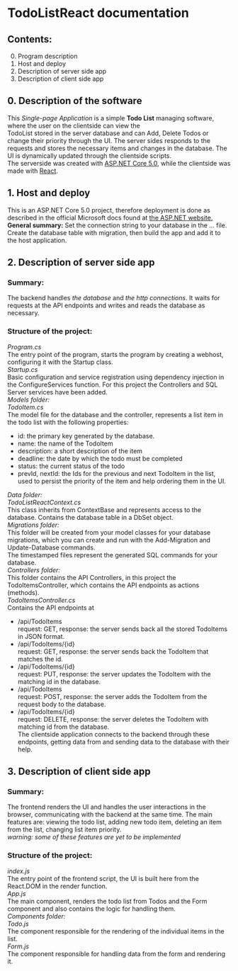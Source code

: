 # TodoListReact documentation
## Contents:
0. Program description
1. Host and deploy
2. Description of server side app
3. Description of client side app

## 0. Description of the software
  This _Single-page Application_ is a simple **Todo List** managing software, where the user on the clientside can view the  
  TodoList stored in the server database and can Add, Delete Todos or change their priority through the UI. The server sides responds to the  
  requests and stores the necessary items and changes in the database. The UI is dynamically updated through the clientside scripts.  
  The serverside was created with [ASP.NET Core 5.0](https://docs.microsoft.com/en-us/aspnet/core/?view=aspnetcore-5.0), while the clientside was made with [React](https://reactjs.org/).

## 1. Host and deploy
  This is an ASP.NET Core 5.0 project, therefore deployment is done as described in the official Microsoft docs found at [the ASP.NET website.](https://docs.microsoft.com/en-us/aspnet/core/host-and-deploy/?view=aspnetcore-5.0)  
  **General summary:**
  Set the connection string to your database in the ... file. Create the database table with migration, then build the app and add it to the host application.

## 2. Description of server side app
### Summary:
  The backend handles _the database_ and _the http connections_. It waits for requests at the API endpoints and writes and reads the database as necessary.
### Structure of the project:
  _Program.cs_  
  The entry point of the program, starts the program by creating a webhost, configuring it with the Startup class.  
  _Startup.cs_  
  Basic configuration and service registration using dependency injection in the ConfigureServices function. For this project the Controllers and SQL Server services have been added.  
  _Models folder:_   
  _TodoItem.cs_  
    The model file for the database and the controller, represents a list item in the todo list with the following properties:  
-  id: the primary key generated by the database.  
-  name: the name of the TodoItem  
-  description: a short description of the item  
-  deadline: the date by which the todo must be completed  
-  status: the current status of the todo  
-  prevId, nextId: the Ids for the previous and next TodoItem in the list, used to persist the priority of the item and help ordering them in the UI.  

_Data folder:_  
	  _TodoListReactContext.cs_  
	  This class inherits from ContextBase and represents access to the database. Contains the database table in a DbSet object.  
  _Migrations folder:_  
	  This folder will be created from your model classes for your database migrations, which you can create and run with the Add-Migration and Update-Database commands.  
	  The timestamped files represent the generated SQL commands for your database.  
  _Controllers folder:_  
	  This folder contains the API Controllers, in this project the TodoItemsController, which contains the API endpoints as actions (methods).  
	  _TodoItemsController.cs_  
	  Contains the API endpoints at  
-  /api/TodoItems  
			request: GET, response: the server sends back all the stored TodoItems in JSON format.  
-  /api/TodoItems/{id}  
			request: GET, response: the server sends back the TodoItem that matches the id.  
-  /api/TodoItems/{id}  
			request: PUT, response: the server updates the TodoItem with the matching id in the database.  
-  /api/TodoItems  
			request: POST, response: the server adds the TodoItem from the request body to the database.  
-  /api/TodoItems/{id}  
			request: DELETE, response: the server deletes the TodoItem with matching id from the database.  
	The clientside application connects to the backend through these endpoints, getting data from and sending data to the database with their help.  

## 3. Description of client side app
### Summary:
  The frontend renders the UI and handles the user interactions in the browser, communicating with the backend at the same time.
  The main features are: viewing the todo list, adding new todo item, deleting an item from the list, changing list item priority.  
  _warning: some of these features are yet to be implemented_
### Structure of the project:  
  _index.js_  
  The entry point of the frontend script, the UI is built here from the React.DOM in the render function.  
  _App.js_  
  The main component, renders the todo list from Todos and the Form component and also contains the logic for handling them.  
  _Components folder:_  
	  _Todo.js_  
	The component responsible for the rendering of the individual items in the list.  
	  _Form.js_  
	The component responsible for handling data from the form and rendering it.  




